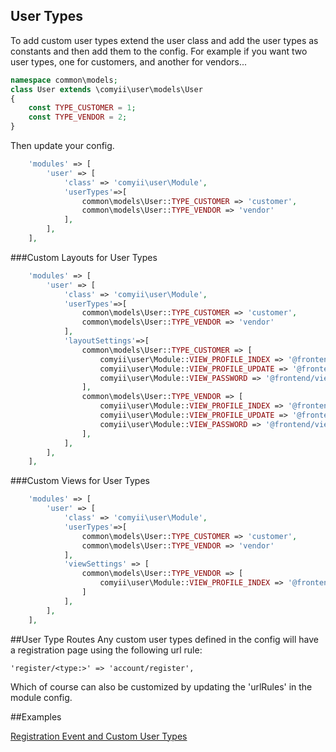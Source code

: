 
## User Types

To add custom user types extend the user class and add the user types as constants and then add them to the config.
For example if you want two user types, one for customers, and another for vendors...

```php
namespace common\models;
class User extends \comyii\user\models\User
{
    const TYPE_CUSTOMER = 1;
    const TYPE_VENDOR = 2;
}
```
Then update your config.
```php
    'modules' => [
        'user' => [
            'class' => 'comyii\user\Module',
            'userTypes'=>[
                common\models\User::TYPE_CUSTOMER => 'customer',
                common\models\User::TYPE_VENDOR => 'vendor'
            ],
        ],
    ],
```

###Custom Layouts for User Types

```php
    'modules' => [
        'user' => [
            'class' => 'comyii\user\Module',
            'userTypes'=>[
                common\models\User::TYPE_CUSTOMER => 'customer',
                common\models\User::TYPE_VENDOR => 'vendor'
            ],
            'layoutSettings'=>[
                common\models\User::TYPE_CUSTOMER => [
                    comyii\user\Module::VIEW_PROFILE_INDEX => '@frontend/views/layouts/customer',
                    comyii\user\Module::VIEW_PROFILE_UPDATE => '@frontend/views/layouts/customer',
                    comyii\user\Module::VIEW_PASSWORD => '@frontend/views/layouts/customer',
                ],
                common\models\User::TYPE_VENDOR => [
                    comyii\user\Module::VIEW_PROFILE_INDEX => '@frontend/views/layouts/vendor',
                    comyii\user\Module::VIEW_PROFILE_UPDATE => '@frontend/views/layouts/vendor',
                    comyii\user\Module::VIEW_PASSWORD => '@frontend/views/layouts/vendor',
                ],
            ],
        ],
    ],
```

###Custom Views for User Types

```php
    'modules' => [
        'user' => [
            'class' => 'comyii\user\Module',
            'userTypes'=>[
                common\models\User::TYPE_CUSTOMER => 'customer',
                common\models\User::TYPE_VENDOR => 'vendor'
            ],
            'viewSettings' => [
                common\models\User::TYPE_VENDOR => [
                    comyii\user\Module::VIEW_PROFILE_INDEX => '@frontend/views/vendor/profile'
                ]
            ],
        ],
    ],
```


##User Type Routes
Any custom user types defined in the config will have a registration page using the following url rule:

```
'register/<type:>' => 'account/register',
```

Which of course can also be customized by updating the 'urlRules' in the module config.

##Examples

[Registration Event and Custom User Types](register-custom-user-type.md)
